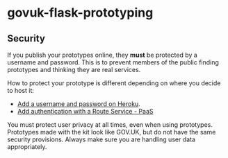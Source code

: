 # govuk-flask-prototyping


## Security

If you publish your prototypes online, they **must** be protected by a username and password. This is to prevent members of the public finding prototypes and thinking they are real services.

How to protect your prototype is different depending on where you decide to host it:

* [Add a username and password on Heroku](https://govuk-prototype-kit.herokuapp.com/docs/publishing-on-heroku).
* [Add authentication with a Route Service - PaaS](https://docs.cloud.service.gov.uk/#example-route-service-to-add-authentication)

You must protect user privacy at all times, even when using prototypes. Prototypes made with the kit look like GOV.UK, but do not have the same security provisions. Always make sure you are handling user data appropriately.